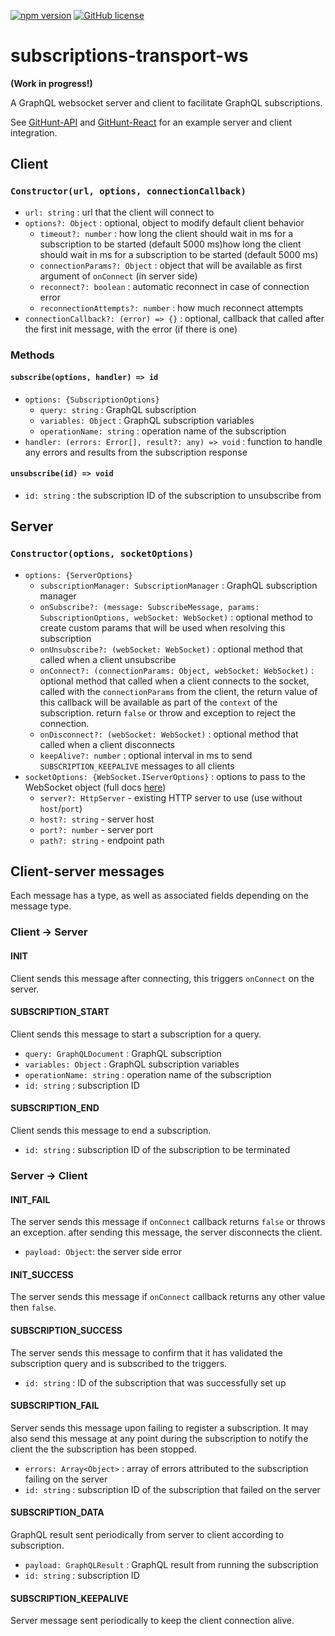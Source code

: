 [![npm version](https://badge.fury.io/js/subscriptions-transport-ws.svg)](https://badge.fury.io/js/subscriptions-transport-ws) [![GitHub license](https://img.shields.io/github/license/apollostack/subscriptions-transport-ws.svg)](https://github.com/apollostack/subscriptions-transport-ws/blob/license/LICENSE)

# subscriptions-transport-ws

**(Work in progress!)**

A GraphQL websocket server and client to facilitate GraphQL subscriptions.

See [GitHunt-API](https://github.com/apollostack/GitHunt-API) and [GitHunt-React](https://github.com/apollostack/GitHunt-React) for an example server and client integration.

## Client
### `Constructor(url, options, connectionCallback)`
- `url: string` : url that the client will connect to
- `options?: Object` : optional, object to modify default client behavior
  * `timeout?: number` : how long the client should wait in ms for a subscription to be started (default 5000 ms)how long the client should wait in ms for a subscription to be started (default 5000 ms)
  * `connectionParams?: Object` : object that will be available as first argument of `onConnect` (in server side)
  * `reconnect?: boolean` : automatic reconnect in case of connection error
  * `reconnectionAttempts?: number` : how much reconnect attempts
- `connectionCallback?: (error) => {}` : optional, callback that called after the first init message, with the error (if there is one)

### Methods
#### `subscribe(options, handler) => id`
- `options: {SubscriptionOptions}`
  * `query: string` : GraphQL subscription
  * `variables: Object` : GraphQL subscription variables
  * `operationName: string` : operation name of the subscription
- `handler: (errors: Error[], result?: any) => void` : function to handle any errors and results from the subscription response

#### `unsubscribe(id) => void`
- `id: string` : the subscription ID of the subscription to unsubscribe from

## Server
### `Constructor(options, socketOptions)`
- `options: {ServerOptions}`
  * `subscriptionManager: SubscriptionManager` : GraphQL subscription manager
  * `onSubscribe?: (message: SubscribeMessage, params: SubscriptionOptions, webSocket: WebSocket)` : optional method to create custom params that will be used when resolving this subscription
  * `onUnsubscribe?: (webSocket: WebSocket)` : optional method that called when a client unsubscribe
  * `onConnect?: (connectionParams: Object, webSocket: WebSocket)` : optional method that called when a client connects to the socket, called with the `connectionParams` from the client, the return value of this callback will be available as part of the `context` of the subscription. return `false` or throw and exception to reject the connection.
  * `onDisconnect?: (webSocket: WebSocket)` : optional method that called when a client disconnects
  * `keepAlive?: number` : optional interval in ms to send `SUBSCRIPTION_KEEPALIVE` messages to all clients
- `socketOptions: {WebSocket.IServerOptions}` : options to pass to the WebSocket object (full docs [here](https://github.com/websockets/ws/blob/master/doc/ws.md))    
  * `server?: HttpServer` - existing HTTP server to use (use without `host`/`port`)
  * `host?: string` - server host
  * `port?: number` - server port
  * `path?: string` - endpoint path
    
## Client-server messages
Each message has a type, as well as associated fields depending on the message type.
### Client -> Server

#### INIT
Client sends this message after connecting, this triggers `onConnect` on the server.

#### SUBSCRIPTION_START
Client sends this message to start a subscription for a query.
- `query: GraphQLDocument` :  GraphQL subscription
- `variables: Object` : GraphQL subscription variables
- `operationName: string` : operation name of the subscription
- `id: string` : subscription ID

#### SUBSCRIPTION_END
Client sends this message to end a subscription.
- `id: string` : subscription ID of the subscription to be terminated

### Server -> Client

#### INIT_FAIL
The server sends this message if `onConnect` callback returns `false` or throws an exception. after sending this message, the server disconnects the client.
- `payload: Object`: the server side error

#### INIT_SUCCESS
The server sends this message if `onConnect` callback returns any other value then `false`.

#### SUBSCRIPTION_SUCCESS
The server sends this message to confirm that it has validated the subscription query and
is subscribed to the triggers.
- `id: string` : ID of the subscription that was successfully set up

#### SUBSCRIPTION_FAIL
Server sends this message upon failing to register a subscription. It may also send this message
at any point during the subscription to notify the client the the subscription has been stopped.
- `errors: Array<Object>` : array of errors attributed to the subscription failing on the server
- `id: string` : subscription ID of the subscription that failed on the server

#### SUBSCRIPTION_DATA
GraphQL result sent periodically from server to client according to subscription.
- `payload: GraphQLResult` : GraphQL result from running the subscription
- `id: string` : subscription ID

#### SUBSCRIPTION_KEEPALIVE
Server message sent periodically to keep the client connection alive.
